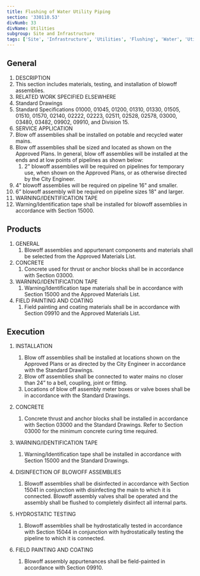 ```yaml
---
title: Flushing of Water Utility Piping
section: '330110.53'
divNumb: 33
divName: Utilities
subgroup: Site and Infrastructure
tags: ['Site', 'Infrastructure', 'Utilities', 'Flushing', 'Water', 'Utility', 'Piping']
---
```


## General

01. DESCRIPTION
   1. This section includes materials, testing, and installation of blowoff assemblies.
02. RELATED WORK SPECIFIED ELSEWHERE
   1. Standard Drawings
2. Standard Specifications 01000, 01045, 01200, 01310, 01330, 01505, 01510, 01570, 02140, 02222, 02223, 02511, 02528, 02578, 03000, 03480, 03482, 09902, 09910, and Division 15.
03. SERVICE APPLICATION
   1. Blow off assemblies shall be installed on potable and recycled water mains.
   1. Blow off assemblies shall be sized and located as shown on the Approved Plans. In general, blow off assemblies will be installed at the ends and at low points of pipelines as shown below:
      1. 2" blowoff assemblies will be required on pipelines for temporary use, when shown on the Approved Plans, or as otherwise directed by the City Engineer.
   1. 4" blowoff assemblies will be required on pipeline 16" and smaller.
   1. 6” blowoff assembly will be required on pipeline sizes 18" and larger.
05. WARNING/IDENTIFICATION TAPE
   1. Warning/Identification tape shall be installed for blowoff assemblies in accordance with Section 15000.

## Products

1. GENERAL
   1. Blowoff assemblies and appurtenant components and materials shall be selected from the Approved Materials List.
1. CONCRETE
   1. Concrete used for thrust or anchor blocks shall be in accordance with Section 03000.
1. WARNING/IDENTIFICATION TAPE
   1. Warning/Identification tape materials shall be in accordance with Section 15000 and the Approved Materials List.
1. FIELD PAINTING AND COATING
   1. Field painting and coating materials shall be in accordance with Section 09910 and the Approved Materials List.

## Execution

1. INSTALLATION

	1. Blow off assemblies shall be installed at locations shown on the Approved Plans or as directed by the City Engineer in accordance with the Standard Drawings.
	2. Blow off assemblies shall be connected to water mains no closer than 24” to a bell, coupling, joint or fitting.
	3. Locations of blow off assembly meter boxes or valve boxes shall be in accordance with the Standard Drawings.
1. CONCRETE
   1. Concrete thrust and anchor blocks shall be installed in accordance with Section 03000 and the Standard Drawings. Refer to Section 03000 for the minimum concrete curing time required.
1. WARNING/IDENTIFICATION TAPE
   1. Warning/Identification tape shall be installed in accordance with Section 15000 and the Standard Drawings.
1. DISINFECTION OF BLOWOFF ASSEMBLIES
   1. Blowoff assemblies shall be disinfected in accordance with Section 15041 in conjunction with disinfecting the main to which it is connected. Blowoff assembly valves shall be operated and the assembly shall be flushed to completely disinfect all internal parts.
1. HYDROSTATIC TESTING
   1. Blowoff assemblies shall be hydrostatically tested in accordance with Section 15044 in conjunction with hydrostatically testing the pipeline to which it is connected.
1. FIELD PAINTING AND COATING
   1. Blowoff assembly appurtenances shall be field-painted in accordance with Section 09910.


